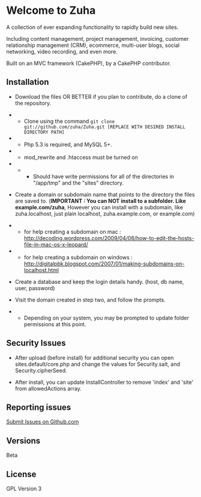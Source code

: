 # Welcome to Zuha
A collection of ever expanding functionality to rapidly build new sites.

Including content management, project management, invoicing, customer relationship management (CRM), ecommerce, multi-user blogs, social networking, video recording, and even more.

Built on an MVC framework (CakePHP), by a CakePHP contributor.

## Installation

* Download the files OR BETTER if you plan to contribute, do a clone of the repository.

* * Clone using the command `git clone git://github.com/zuha/Zuha.git [REPLACE WITH DESIRED INSTALL DIRECTORY PATH]`

* * Php 5.3 is required, and MySQL 5+. 

* * mod_rewrite and .htaccess must be turned on

* * * Should have write permissions for all of the directories in "/app/tmp" and the "sites" directory. 

* Create a domain or subdomain name that points to the directory the files are saved to. (**IMPORTANT : You can NOT install to a subfolder.  Like example.com/zuha**, However you can install with a subdomain, like zuha.localhost, just plain localhost, zuha.example.com, or example.com)

* * for help creating a subdomain on mac : http://decoding.wordpress.com/2009/04/06/how-to-edit-the-hosts-file-in-mac-os-x-leopard/

* * for help creating a subdomain on windows : http://digitalpbk.blogspot.com/2007/01/making-subdomains-on-localhost.html

* Create a database and keep the login details handy. (host, db name, user, password)

* Visit the domain created in step two, and follow the prompts. 

* * Depending on your system, you may be prompted to update folder permissions at this point.  

## Security Issues

* After upload (before install) for additional security you can open sites.default/core.php and change the values for Security.salt, and Security.cipherSeed.
 
* After install, you can update InstallController to remove 'index' and 'site' from allowedActions array.

## Reporting issues

[Submit Issues on Github.com](https://github.com/zuha/zuha/issues) 

## Versions

Beta

## License

GPL Version 3